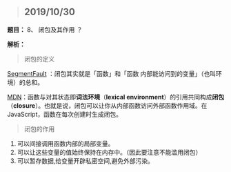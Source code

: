 > ## 2019/10/30

**题目：** 8、 闭包及其作用 ？

**解析：** 

> 闭包的定义

[SegmentFault](https://segmentfault.com/a/1190000020001852) ：闭包其实就是「函数」和「函数 内部能访问到的变量」（也叫环境）的总和。

[MDN](https://developer.mozilla.org/zh-CN/docs/Web/JavaScript/Closures)：函数与对其状态即**词法环境**（**lexical environment**）的引用共同构成**闭包**（**closure**）。也就是说，闭包可以让你从内部函数访问外部函数作用域。在JavaScript，函数在每次创建时生成闭包。



> 闭包的作用 

1. 可以间接调用函数内部的局部变量。
2. 可以让这些变量的值始终保持在内存中。（因此要注意不能滥用闭包）
3. 可以暂存数据,给变量开辟私密空间,避免外部污染。